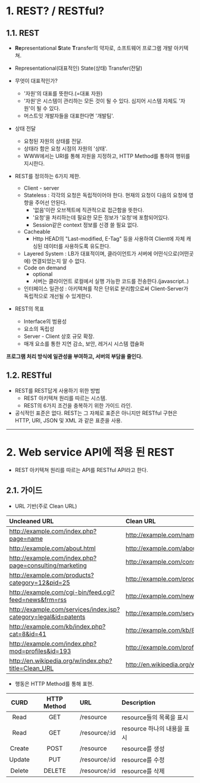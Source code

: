 # 1. REST? / RESTful?
## 1.1. REST
   - **Re**presentational **S**tate **T**ransfer의 약자로, 소프트웨어 프로그램 개발 아키텍쳐.
   - Representational(대표적인) State(상태) Transfer(전달)
   - 무엇이 대표적인가?
      + '자원'의 대표를 뜻한다.(=대표 자원)
      + '자원'은 시스템이 관리하는 모든 것이 될 수 있다. 심지어 시스템 자체도 '자원'이 될 수 있다.
      + 머스트잇 개발자들을 대표한다면 '개발팀'.
      
   - 상태 전달
      + 요청된 자원의 상태를 전달.
      + 상태라 함은 요청 시점의 자원의 '상태'.
      + WWW에서는 URI를 통해 자원을 지정하고, HTTP Method를 통하여 행위를 지시한다.

   - REST를 정의하는 6가지 제한.
      + Client - server
      + Stateless : 각각의 요청은 독립적이어야 한다. 현재의 요청이 다음의 요청에 영향을 주어선 안된다. 
         * '없음'이란 오브젝트에 직관적으로 접근함을 뜻한다.
         * '요청'을 처리하는데 필요한 모든 정보가 '요청'에 포함되어있다.
         * Session같은 context 정보를 신경 쓸 필요 없다.
      + Cacheable
         * Http HEAD의 "Last-modified, E-Tag" 등을 사용하여 Client에 자체 캐싱된 데이터를 사용하도록 유도한다.
      + Layered System : LB가 대표적이며, 클라이언트가 서버에 어떤식으로(어떤곳에) 연결되었는지 알 수 없다.
      + Code on demand
         * optional
         * 서버는 클라이언트 로컬에서 실행 가능한 코드를 전송한다.(javascript..)
      + 인터페이스 일관성 : 아키텍쳐를 작은 단위로 분리함으로써 Client-Server가 독립적으로 개선될 수 있게한다.

   - REST의 목표
      + Interface의 범용성
      + 요소의 독립성
      + Server - Client 상호 규모 확장.
      + 매개 요소를 통한 지연 감소, 보안, 레거시 시스템 캡슐화

**프로그램 처리 방식에 일관성을 부여하고, 서버의 부담을 줄인다.**

## 1.2. RESTful
* REST를 REST답게 사용하기 위한 방법
   - REST 아키텍쳐 원리를 따르는 시스템.
   - REST의 6가지 조건을 충복하기 위한 가이드 라인.
* 공식적인 표준은 없다. REST는 그 자체로 표준은 아니지만 RESTful 구현은 HTTP, URI, JSON 및 XML 과 같은 표준을 사용.

****

# 2. Web service API에 적용 된 REST
* REST 아키텍쳐 원리를 따르는 API를 RESTful API라고 한다.

## 2.1. 가이드
- URL 기반(주로 Clean URL)

| Uncleaned URL                                                   | Clean URL                                 |
|:----------------------------------------------------------------|:------------------------------------------|
| http://example.com/index.php?page=name                          | http://example.com/name                   |
| http://example.com/about.html                                   | http://example.com/about                  |
| http://example.com/index.php?page=consulting/marketing          | http://example.com/consulting/marketing   |
| http://example.com/products?category=12&pid=25                  | http://example.com/products/12/25         |
| http://example.com/cgi-bin/feed.cgi?feed=news&frm=rss           | http://example.com/news.rss               |
| http://example.com/services/index.jsp?category=legal&id=patents | http://example.com/services/legal/patents |
| http://example.com/kb/index.php?cat=8&id=41                     | http://example.com/kb/8/41                |
| http://example.com/index.php?mod=profiles&id=193                | http://example.com/profiles/193           |
| http://en.wikipedia.org/w/index.php?title=Clean_URL             | http://en.wikipedia.org/wiki/Clean_URL    ||

* 행동은 HTTP Method를 통해 표현.

| CURD   | HTTP Method | URL           | Description               |
|:------:|:-----------:|:------------- |:--------------------------|
| Read	 | GET         | /resource     | resource들의 목록을 표시    |
| Read   | GET         | /resource/:id | resource 하나의 내용을 표시 |
| Create | POST        | /resource     | resource를 생성            |
| Update | PUT         | /resource/:id | resource를 수정            |
| Delete | DELETE      | /resource/:id | resource를 삭제            ||
